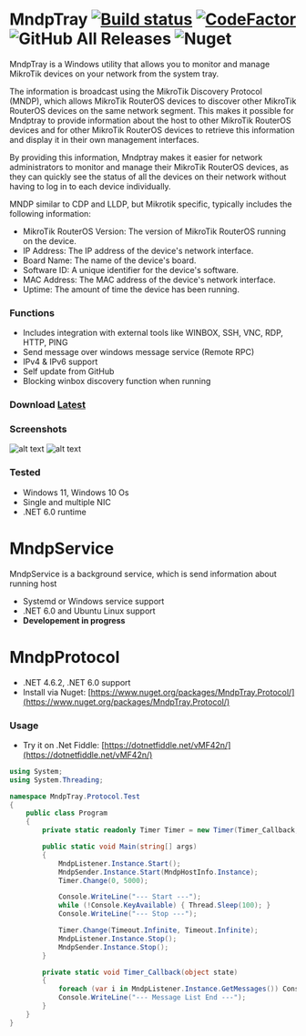 # MndpTray [![Build status](https://ci.appveyor.com/api/projects/status/decjg2rq0hwn77rq?svg=true)](https://ci.appveyor.com/project/xmegz/mndptray) [![CodeFactor](https://www.codefactor.io/repository/github/xmegz/mndptray/badge)](https://www.codefactor.io/repository/github/xmegz/mndptray) ![GitHub All Releases](https://img.shields.io/github/downloads/xmegz/MndpTray/total) ![Nuget](https://img.shields.io/nuget/v/MndpTray.Protocol)

MndpTray is a Windows utility that allows you to monitor and manage MikroTik devices on your network from the system tray.

The information is broadcast using the MikroTik Discovery Protocol (MNDP), which allows MikroTik RouterOS devices to discover other MikroTik RouterOS devices on the same network segment. This makes it possible for Mndptray to provide information about the host to other MikroTik RouterOS devices and for other MikroTik RouterOS devices to retrieve this information and display it in their own management interfaces.

By providing this information, Mndptray makes it easier for network administrators to monitor and manage their MikroTik RouterOS devices, as they can quickly see the status of all the devices on their network without having to log in to each device individually.

MNDP similar to CDP and LLDP, but Mikrotik specific, typically includes the following information:

* MikroTik RouterOS Version: The version of MikroTik RouterOS running on the device.
* IP Address: The IP address of the device's network interface.
* Board Name: The name of the device's board.
* Software ID: A unique identifier for the device's software.
* MAC Address: The MAC address of the device's network interface.
* Uptime: The amount of time the device has been running.

### Functions
* Includes integration with external tools like WINBOX, SSH, VNC, RDP, HTTP, PING
* Send message over windows message service (Remote RPC)
* IPv4 & IPv6 support
* Self update from GitHub
* Blocking winbox discovery function when running

### Download [Latest](https://github.com/xmegz/MndpTray/releases/download/v1.8.0/MndpTray.exe)

### Screenshots
![alt text](https://raw.githubusercontent.com/xmegz/MndpTray/master/MndpTray/MndpTray/Images/screenshot6.png)
![alt text](https://raw.githubusercontent.com/xmegz/MndpTray/master/MndpTray/MndpTray/Images/screenshot5.png)

### Tested
* Windows 11, Windows 10 Os
* Single and multiple NIC
* .NET 6.0 runtime

# MndpService

MndpService is a background service, which is send information about running host

* Systemd or Windows service support
* .NET 6.0 and Ubuntu Linux support
* **Developement in progress**

# MndpProtocol
* .NET 4.6.2, .NET 6.0 support
* Install via Nuget: [https://www.nuget.org/packages/MndpTray.Protocol/](https://www.nuget.org/packages/MndpTray.Protocol/)

### Usage
* Try it on .Net Fiddle: [https://dotnetfiddle.net/vMF42n/](https://dotnetfiddle.net/vMF42n/)
```C#
using System;
using System.Threading;

namespace MndpTray.Protocol.Test
{
    public class Program
    {
        private static readonly Timer Timer = new Timer(Timer_Callback, null, Timeout.Infinite, Timeout.Infinite);

        public static void Main(string[] args)
        {
            MndpListener.Instance.Start();
            MndpSender.Instance.Start(MndpHostInfo.Instance);
            Timer.Change(0, 5000);

            Console.WriteLine("--- Start ---");
            while (!Console.KeyAvailable) { Thread.Sleep(100); }
            Console.WriteLine("--- Stop ---");

            Timer.Change(Timeout.Infinite, Timeout.Infinite);
            MndpListener.Instance.Stop();
            MndpSender.Instance.Stop();
        }

        private static void Timer_Callback(object state)
        {
            foreach (var i in MndpListener.Instance.GetMessages()) Console.WriteLine(i.Value.ToString());
            Console.WriteLine("--- Message List End ---");
        }
    }
}
```
